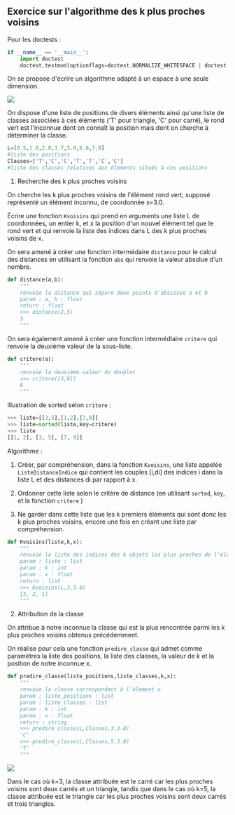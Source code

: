 ## Exercice sur l'algorithme des k plus proches voisins

Pour les doctests :

```python
if __name__ == '__main__':
    import doctest
    doctest.testmod(optionflags=doctest.NORMALIZE_WHITESPACE | doctest.ELLIPSIS, verbose=True)
```

On se propose d'écrire un algorithme adapté à un espace à une seule dimension.

<img src="assets/plus_proche_voisins.png">

On dispose d'une liste de positions de divers éléments ainsi qu'une liste de classes associées à ces éléments ('T' pour triangle, 'C' pour carré), le rond vert est l'inconnue dont on connaît la position mais dont on cherche à déterminer la classe.

```python
L=[0.5,1.0,2.0,3.7,5.0,6.0,7.0]
#liste des positions
Classes=['T','C','C','T','T','C','C']
#liste des classes relatives aux éléments situés à ces positions
```

1. Recherche des k plus proches voisins

On cherche les k plus proches voisins de l'élément rond vert, supposé représenté un élément inconnu, de coordonnée x=3.0.

Écrire une fonction `Kvoisins` qui prend en arguments une liste L de coordonnées, un entier k, et x la position d'un nouvel élément tel que le rond vert et qui renvoie la liste des indices dans L des k plus proches voisins de x.

On sera amené à créer une fonction intermédaire `distance` pour le calcul des distances en utilisant la fonction `abs` qui renvoie la valeur absolue d'un nombre.

```python
def distance(a,b):
    """
    renvoie la distance qui sépare deux points d'abscisse a et b
    param : a, b : float
    return : float
    >>> distance(2,5)
    3
    """
```

On sera également amené à créer une fonction intermédiaire `critere` qui renvoie la deuxième valeur de la sous-liste.

```python
def critere(a):
    """
    renvoie la deuxième valeur du doublet
    >>> critere([3,8])
    8
    """
```

Illustration de sorted selon `critere` :

```python 
>>> liste=[[3,5],[1,2],[7,9]]
>>> liste=sorted(liste,key=critere)
>>> liste
[[1, 2], [3, 5], [7, 9]]
```

Algorithme : 

1) Créer, par compréhension, dans la fonction `Kvoisins`, une liste appelée `ListeDistanceIndice` qui contient les couples [i,di] des indices i dans la liste L et des distances di par rapport à x.

2) Ordonner cette liste selon le critère de distance (en utilisant `sorted`, `key`, et la fonction `critere` )

3) Ne garder dans cette liste que les k premiers éléments qui sont donc les k plus proches voisins, encore une fois en créant une liste par compréhension.


```python
def Kvoisins(liste,k,x):
    """
    renvoie la liste des indices des k objets les plus proches de l'élément d'abscisse x
    param : liste : list
    param : k : int
    param : x : float
    return : list
    >>> Kvoisins(L,3,3.0)
    [3, 2, 1]
    """
```

2. Attribution de la classe

On attribue à notre inconnue la classe qui est la plus rencontrée parmi les k plus proches voisins obtenus précédemment.

On réalise pour cela une fonction `predire_classe` qui admet comme paramètres la liste des positions, la liste des classes, la valeur de k et la position de notre inconnue x.

```python
def predire_classe(liste_positions,liste_classes,k,x):
    """
    renvoie la classe correspondant à l'élement x
    param : liste_positions : list
    param : liste_classes : list
    param : k : int
    param : x : float
    return : string
    >>> predire_classe(L,Classes,3,3.0)
    'C'
    >>> predire_classe(L,Classes,5,3.0)
    'T'    
    """
```

<img src="assets/plus_proche_voisins_classe.png">

Dans le cas où k=3, la classe attribuée est le carré car les plus proches voisins sont deux carrés et un triangle,  tandis que dans le cas où k=5, la classe attribuée est le triangle car les plus proches voisins sont deux carrés et trois triangles.




